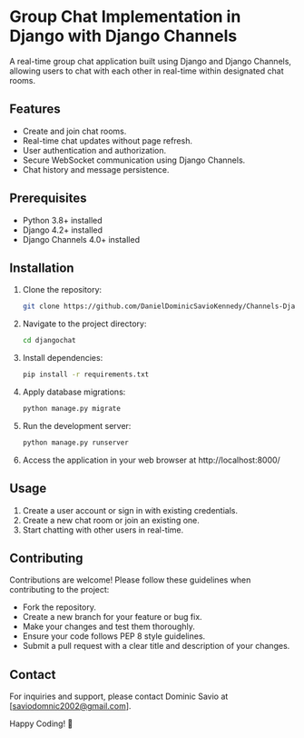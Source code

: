 
# Group Chat Implementation in Django with Django Channels

A real-time group chat application built using Django and Django Channels, allowing users to chat with each other in real-time within designated chat rooms.

## Features

- Create and join chat rooms.
- Real-time chat updates without page refresh.
- User authentication and authorization.
- Secure WebSocket communication using Django Channels.
- Chat history and message persistence.

## Prerequisites

- Python 3.8+ installed
- Django 4.2+ installed
- Django Channels 4.0+ installed

## Installation

1. Clone the repository:

   ```bash
   git clone https://github.com/DanielDominicSavioKennedy/Channels-Django.git
   ```

2. Navigate to the project directory:

   ```bash
   cd djangochat
   ```

3. Install dependencies:

   ```bash
   pip install -r requirements.txt
   ```

4. Apply database migrations:

   ```bash
   python manage.py migrate
   ```

5. Run the development server:

   ```bash
   python manage.py runserver
   ```

6. Access the application in your web browser at http://localhost:8000/

## Usage

1. Create a user account or sign in with existing credentials.
2. Create a new chat room or join an existing one.
3. Start chatting with other users in real-time.

## Contributing

Contributions are welcome! Please follow these guidelines when contributing to the project:

- Fork the repository.
- Create a new branch for your feature or bug fix.
- Make your changes and test them thoroughly.
- Ensure your code follows PEP 8 style guidelines.
- Submit a pull request with a clear title and description of your changes.

## Contact

For inquiries and support, please contact Dominic Savio at [saviodomnic2002@gmail.com].

Happy Coding! 🚀
